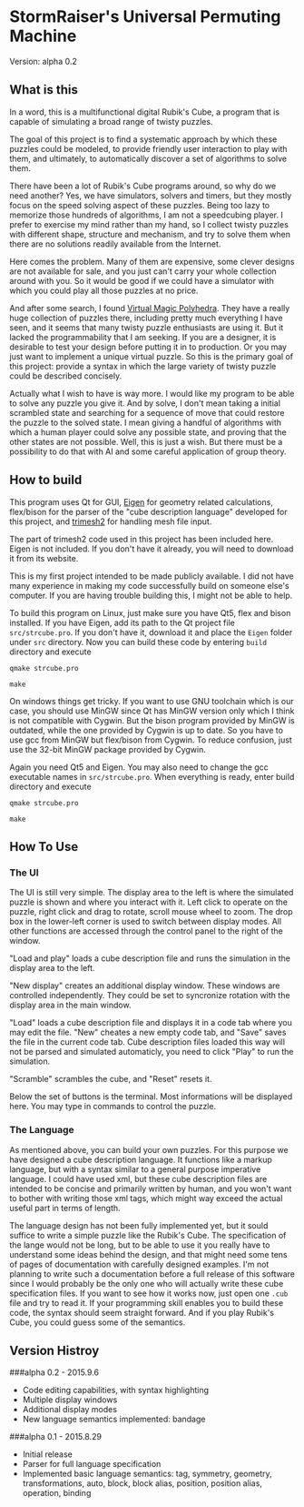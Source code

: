 # StormRaiser's Universal Permuting Machine

Version: alpha 0.2

## What is this
In a word, this is a multifunctional digital Rubik's Cube, a program that is
capable of simulating a broad range of twisty puzzles.

The goal of this project is to find a systematic approach by which these puzzles could be modeled, to provide friendly user interaction to play with them, and ultimately, to automatically discover a set of algorithms to solve them.

There have been a lot of Rubik's Cube programs around, so why do we need another? Yes, we have simulators, solvers and timers, but they mostly focus on the speed solving aspect of these puzzles. Being too lazy to memorize those hundreds of algorithms, I am not a speedcubing player. I prefer to exercise my mind rather than my hand, so I collect twisty puzzles with different shape, structure and mechanism, and try to solve them when there are no solutions readily available from the Internet.

Here comes the problem. Many of them are expensive, some clever designs are not available for sale, and you just can't carry your whole collection around with you. So it would be good if we could have a simulator with which you could play all those puzzles at no price.

And after some search, I found [Virtual Magic Polyhedra](http://users.skynet.be/moz071262/Applets/Magic%20Polyhedra/). They have a really huge collection of puzzles there, including pretty much everything I have seen, and it seems that many twisty puzzle enthusiasts are using it. But it lacked the programmability that I am seeking. If you are a designer, it is desirable to test your design before putting it in to production. Or you may just want to implement a unique virtual puzzle. So this is the primary goal of this project: provide a syntax in which the large variety of twisty puzzle could be described concisely.

Actually what I wish to have is way more. I would like my program to be able to solve any puzzle you give it. And by solve, I don't mean taking a initial scrambled state and searching for a sequence of move that could restore the puzzle to the solved state. I mean giving a handful of algorithms with which a human player could solve any possible state, and proving that the other states are not possible. Well, this is just a wish. But there must be a possibility to do that with AI and some careful application of group theory.

## How to build
This program uses Qt for GUI, [Eigen](http://eigen.tuxfamily.org/index.php?title=Main_Page) for geometry related calculations, flex/bison for the parser of the "cube description language" developed for this project, and [trimesh2](http://gfx.cs.princeton.edu/proj/trimesh2/) for handling mesh file input.

The part of trimesh2 code used in this project has been included here. Eigen is not included. If you don't have it already, you will need to download it from its website.

This is my first project intended to be made publicly available. I did not have many experience in making my code successfully build on someone else's computer. If you are having trouble building this, I might not be able to help.

To build this program on Linux, just make sure you have Qt5, flex and bison installed. If you have Eigen, add its path to the Qt project file `src/strcube.pro`. If you don't have it, download it and place the `Eigen` folder under `src` directory. Now you can build these code by entering `build` directory and execute

`qmake strcube.pro`

`make`

On windows things get tricky. If you want to use GNU toolchain which is our case, you should use MinGW since Qt has MinGW version only which I think is not compatible with Cygwin. But the bison program provided by MinGW is outdated, while the one provided by Cygwin is up to date. So you have to use gcc from MinGW but flex/bison from Cygwin. To reduce confusion, just use the 32-bit MinGW package provided by Cygwin.

Again you need Qt5 and Eigen. You may also need to change the gcc executable names in `src/strcube.pro`. When everything is ready, enter build directory and execute

`qmake strcube.pro`

`make`

## How To Use

### The UI
The UI is still very simple. The display area to the left is where the simulated puzzle is shown and where you interact with it. Left click to operate on the puzzle, right click and drag to rotate, scroll mouse wheel to zoom. The drop box in the lower-left corner is used to switch between display modes. All other functions are accessed through the control panel to the right of the window.

"Load and play" loads a cube description file and runs the simulation in the display area to the left.

"New display" creates an additional display window. These windows are controlled independently. They could be set to syncronize rotation with the display area in the main window.

"Load" loads a cube description file and displays it in a code tab where you may edit the file. "New" cheates a new empty code tab, and "Save" saves the file in the current code tab. Cube description files loaded this way will not be parsed and simulated automaticly, you need to click "Play" to run the simulation.

"Scramble" scrambles the cube, and "Reset" resets it.

Below the set of buttons is the terminal. Most informations will be displayed here. You may type in commands to control the puzzle.

### The Language
As mentioned above, you can build your own puzzles. For this purpose we have designed a cube description language. It functions like a markup language, but with a syntax similar to a general purpose imperative language. I could have used xml, but these cube description files are intended to be concise and primarily written by human, and you won't want to bother with writing those xml tags, which might way exceed the actual useful part in terms of length.

The language design has not been fully implemented yet, but it sould suffice to write a simple puzzle like the Rubik's Cube. The specification of the lange would not be long, but to be able to use it you really have to understand some ideas behind the design, and that might need some tens of pages of documentation with carefully designed examples. I'm not planning to write such a documentation before a full release of this software since I would probably be the only one who will actually write these cube specification files. If you want to see how it works now, just open one `.cub` file and try to read it. If your programming skill enables you to build these code, the syntax should seem straight forward. And if you play Rubik's Cube, you could guess some of the semantics.

## Version Histroy

###alpha 0.2 - 2015.9.6
*	Code editing capabilities, with syntax highlighting
*	Multiple display windows
*	Additional display modes
*	New language semantics implemented: bandage

###alpha 0.1 - 2015.8.29
*	Initial release
*	Parser for full language specification
*	Implemented basic language semantics: tag, symmetry, geometry, transformations, auto, block, block alias, position, position alias, operation, binding
